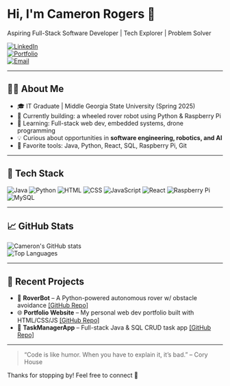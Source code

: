 # Hi, I'm Cameron Rogers 👋  
Aspiring Full-Stack Software Developer | Tech Explorer | Problem Solver  

[![LinkedIn](https://img.shields.io/badge/LinkedIn-blue?logo=linkedin&style=for-the-badge)](https://www.linkedin.com/in/YOUR-LINKEDIN)  
[![Portfolio](https://img.shields.io/badge/Portfolio-website-informational?style=for-the-badge)](https://yourwebsite.com)  
[![Email](https://img.shields.io/badge/Email-cameron.rogers@email.com-red?style=for-the-badge)](mailto:cameron.rogers@email.com)

---

## 👨‍💻 About Me

- 🎓 IT Graduate | Middle Georgia State University (Spring 2025)  
- 🚀 Currently building: a wheeled rover robot using Python & Raspberry Pi  
- 🌱 Learning: Full-stack web dev, embedded systems, drone programming  
- 💡 Curious about opportunities in **software engineering, robotics, and AI**  
- 🧠 Favorite tools: Java, Python, React, SQL, Raspberry Pi, Git  

---

## 🧰 Tech Stack

![Java](https://img.shields.io/badge/Java-ED8B00?style=for-the-badge&logo=java&logoColor=white)
![Python](https://img.shields.io/badge/Python-3670A0?style=for-the-badge&logo=python&logoColor=white)
![HTML](https://img.shields.io/badge/HTML-E34F26?style=for-the-badge&logo=html5&logoColor=white)
![CSS](https://img.shields.io/badge/CSS-1572B6?style=for-the-badge&logo=css3&logoColor=white)
![JavaScript](https://img.shields.io/badge/JavaScript-F7DF1E?style=for-the-badge&logo=javascript&logoColor=black)
![React](https://img.shields.io/badge/React-20232A?style=for-the-badge&logo=react&logoColor=61DAFB)
![Raspberry Pi](https://img.shields.io/badge/Raspberry%20Pi-C51A4A?style=for-the-badge&logo=raspberry-pi&logoColor=white)
![MySQL](https://img.shields.io/badge/MySQL-00000F?style=for-the-badge&logo=mysql&logoColor=white)

---

## 📈 GitHub Stats

![Cameron's GitHub stats](https://github-readme-stats.vercel.app/api?username=YourUsername&show_icons=true&theme=radical)  
![Top Languages](https://github-readme-stats.vercel.app/api/top-langs/?username=YourUsername&layout=compact&theme=radical)

---

## 🧪 Recent Projects

- 🤖 **RoverBot** – A Python-powered autonomous rover w/ obstacle avoidance [[GitHub Repo]](https://github.com/YourUsername/RoverBot)  
- 🌐 **Portfolio Website** – My personal web dev portfolio built with HTML/CSS/JS [[GitHub Repo]](https://github.com/YourUsername/Portfolio)  
- 🧾 **TaskManagerApp** – Full-stack Java & SQL CRUD task app [[GitHub Repo]](https://github.com/YourUsername/TaskManagerApp)

---

> “Code is like humor. When you have to explain it, it’s bad.” – Cory House

Thanks for stopping by! Feel free to connect 🚀
